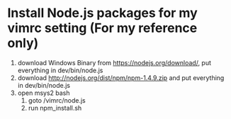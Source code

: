 Install Node.js packages for my vimrc setting (For my reference only)
=======
1. download Windows Binary from https://nodejs.org/download/, put everything in dev/bin/node.js
2. download http://nodejs.org/dist/npm/npm-1.4.9.zip and put everything in dev/bin/node.js
3. open msys2 bash
    1. goto /vimrc/node.js
    2. run npm_install.sh